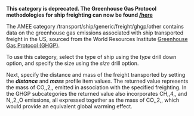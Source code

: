 **This category is deprecated. The Greenhouse Gas Protocol methodologies
for ship freighting can now be found
[/here](Freight_transport_by_Greenhouse_Gas_Protocol)**

The AMEE category /transport/ship/generic/freight/ghgp/other contains
data on the greenhouse gas emissions associated with ship transported
freight in the US, sourced from the World Resources Institute
[Greenhouse Gas Protocol
(GHGP)](http://www.ghgprotocol.org/calculation-tools/all-tools).

To use this category, select the type of ship using the *type* drill
down option, and specify the size using the *size* drill option.

Next, specify the distance and mass of the freight transported by
setting the ***distance*** and ***mass*** profile item values. The
returned value represents the mass of CO,,2,, emitted in association
with the specified freighting. In the GHGP subcategories the returned
value also incorporates CH,,4,, and N,,2,,O emissions, all expressed
together as the mass of CO,,2,, which would provide an equivalent global
warming effect.
